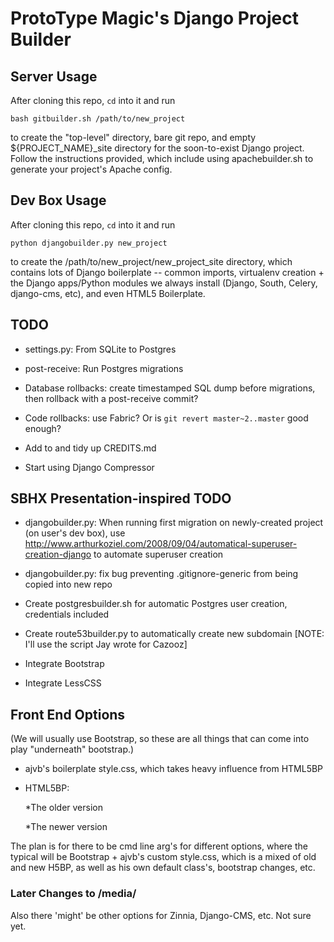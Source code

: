 ProtoType Magic's Django Project Builder
========================================

## Server Usage

After cloning this repo, `cd` into it and run

    bash gitbuilder.sh /path/to/new_project

to create the "top-level" directory, bare git repo, and empty
${PROJECT_NAME}_site directory for the soon-to-exist Django project.
Follow the instructions provided, which include using apachebuilder.sh
to generate your project's Apache config.


## Dev Box Usage

After cloning this repo, `cd` into it and run

    python djangobuilder.py new_project

to create the /path/to/new_project/new_project_site directory, which
contains lots of Django boilerplate -- common imports, virtualenv
creation + the Django apps/Python modules we always install (Django,
South, Celery, django-cms, etc), and even HTML5 Boilerplate.


## TODO

* settings.py: From SQLite to Postgres

* post-receive: Run Postgres migrations

* Database rollbacks: create timestamped SQL dump before migrations, then rollback with a post-receive commit?

* Code rollbacks: use Fabric? Or is `git revert master~2..master` good enough?

* Add to and tidy up CREDITS.md

* Start using Django Compressor


## SBHX Presentation-inspired TODO

* djangobuilder.py: When running first migration on newly-created project (on user's dev box), use http://www.arthurkoziel.com/2008/09/04/automatical-superuser-creation-django to automate superuser creation

* djangobuilder.py: fix bug preventing .gitignore-generic from being copied into new repo

* Create postgresbuilder.sh for automatic Postgres user creation, credentials included

* Create route53builder.py to automatically create new subdomain [NOTE: I'll use the script Jay wrote for Cazooz]

* Integrate Bootstrap

* Integrate LessCSS


## Front End Options

(We will usually use Bootstrap, so these are all things that can come into
play "underneath" bootstrap.)

* ajvb's boilerplate style.css, which takes heavy influence from HTML5BP

* HTML5BP:

    *The older version

    *The newer version

The plan is for there to be cmd line arg's for different options, where the
typical will be Bootstrap + ajvb's custom style.css, which is a mixed of old
and new H5BP, as well as his own default class's, bootstrap changes, etc. 

### Later Changes to /media/

Also there 'might' be other options for Zinnia, Django-CMS, etc. Not sure yet.

